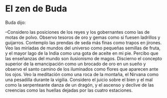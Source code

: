 # El zen de Buda

Buda dijo:

–Considero las posiciones de los reyes y los gobernantes como las de
motas de polvo. Observo tesoros de oro y gemas como si fuesen ladrillos
y guijarros. Contemplo las prendas de seda más finas como trapos en
jirones. Veo las miríadas de mundos del universo como pequeñas semillas
de fruta, y el mayor lago de la India como una gota de aceite en mi pie.
Percibo que las enseñanzas del mundo son ilusionismo de magos. Discierno
el concepto superior de la emancipación como un brocado de oro en un
sueño y observo el santo camino de los iluminados como flores que
aparecen ante los ojos. Veo la meditación como una roca de la montaña,
el Nirvana como una pesadilla durante la vigilia. Considero el juicio
sobre el bien y el mal como la serpenteante danza de un dragón, y el
ascenso y declive de las creencias como las huellas dejadas por las
cuatro estaciones.